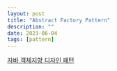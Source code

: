 ```yaml
---
layout: post
title: "Abstract Factory Pattern"
description: ""
date: 2023-06-04
tags: [pattern]
---
```


<a href="http://www.yes24.com/Product/Goods/12501269">자바 객체지향 디자인 패턴</a>

